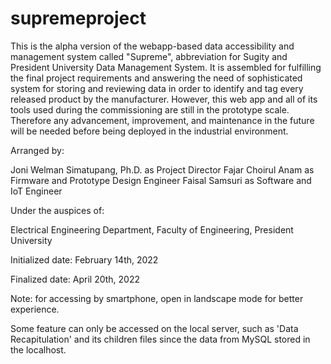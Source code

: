 # supremeproject

This is the alpha version of the webapp-based data accessibility and management system called "Supreme", abbreviation for Sugity and President University Data Management System. It is assembled for fulfilling the final project requirements and answering the need of sophisticated system for storing and reviewing data in order to identify and tag every released product by the manufacturer. However, this web app and all of its tools used during the commissioning are still in the prototype scale. Therefore any advancement, improvement, and maintenance in the future will be needed before being deployed in the industrial environment.

Arranged by:

Joni Welman Simatupang, Ph.D. as Project Director
Fajar Choirul Anam as Firmware and Prototype Design Engineer
Faisal Samsuri as Software and IoT Engineer

Under the auspices of:

Electrical Engineering Department, Faculty of Engineering, President University

Initialized date: February 14th, 2022

Finalized date: April 20th, 2022

Note: for accessing by smartphone, open in landscape mode for better experience.

Some feature can only be accessed on the local server, such as 'Data Recapitulation' and its children files since the data from MySQL stored in the localhost.
